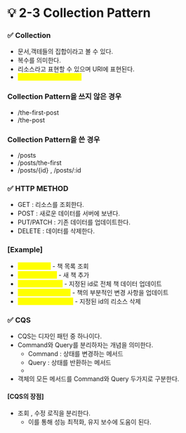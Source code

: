 # 💡 2-3 Collection Pattern

### ✅ Collection

* 문서,객테들의 집합이라고 볼 수 있다.
* 복수를 의미한다.
* 리소스라고 표현할 수 있으며 URI에 표현된다.
* <mark style="color:yellow;">ex) /members , /posts</mark>

### Collection Pattern을 쓰지 않은 경우

* /the-first-post
* /the-post

### Collection Pattern을 쓴 경우

* /posts
* /posts/the-first
* /posts/{id} , /posts/:id

### ✅ HTTP METHOD

* GET : 리소스를 조회한다.
* POST : 새로운 데이터를 서버에 보낸다.
* PUT/PATCH : 기존 데이터를 업데이트한다.
* DELETE : 데이터를 삭제한다.

### \[Example]

* <mark style="color:yellow;">**GET/books**</mark> - 책 목록 조회
* <mark style="color:yellow;">**POST /books**</mark> - 새 책 추가
* <mark style="color:yellow;">**PUT /books/:id**</mark> - 지정된 id로 전체 책 데이터 업데이트
* <mark style="color:yellow;">**PATCH /books/:id**</mark> - 책의 부분적인 변경 사항을 업데이트
* <mark style="color:yellow;">**DELETE /books/:id**</mark> - 지정된 id의 리소스 삭제



### ✅ CQS

* CQS는 디자인 패턴 중 하나이다.
* Command와 Query를 분리하자는 개념을 의미한다.
  * Command : 상태를 변경하는 메서드
  * Query : 상태를 반환하는 메서드
  *
* 객체의 모든 메서드를 Command와 Query 두가지로 구분한다.

#### \[CQS의 장점]

* 조회 , 수정 로직을 분리한다.
  * 이를 통해 성능 최적화, 유지 보수에 도움이 된다.





